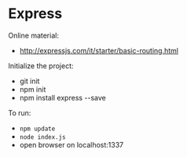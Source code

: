 # Express

Online material:
- http://expressjs.com/it/starter/basic-routing.html

Initialize the project:
- git init
- npm init
- npm install express --save

To run:
- `npm update`
- `node index.js`
- open browser on localhost:1337